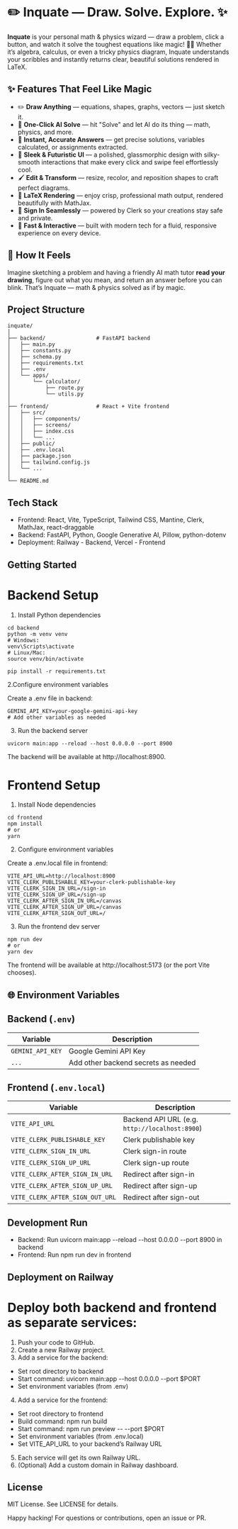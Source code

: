 # ✏️ Inquate — Draw. Solve. Explore. ✨

**Inquate** is your personal math & physics wizard — draw a problem, click a button, and watch it solve the toughest equations like magic! 🧙‍♂️ Whether it’s algebra, calculus, or even a tricky physics diagram, Inquate understands your scribbles and instantly returns clear, beautiful solutions rendered in LaTeX.



## ✨ Features That Feel Like Magic
- ✏️ **Draw Anything** — equations, shapes, graphs, vectors — just sketch it.
- 🔮 **One-Click AI Solve** — hit "Solve" and let AI do its thing — math, physics, and more.
- 🧮 **Instant, Accurate Answers** — get precise solutions, variables calculated, or assignments extracted.
- 💎 **Sleek & Futuristic UI** — a polished, glassmorphic design with silky-smooth interactions that make every click and swipe feel effortlessly cool.
- 🖌️ **Edit & Transform** — resize, recolor, and reposition shapes to craft perfect diagrams.
- 📐 **LaTeX Rendering** — enjoy crisp, professional math output, rendered beautifully with MathJax.
- 🔑 **Sign In Seamlessly** — powered by Clerk so your creations stay safe and private.
- 🚀 **Fast & Interactive** — built with modern tech for a fluid, responsive experience on every device.



## 🧠 How It Feels
Imagine sketching a problem and having a friendly AI math tutor **read your drawing**, figure out what you mean, and return an answer before you can blink. That’s Inquate — math & physics solved as if by magic.

## Project Structure
```
inquate/
│
├── backend/                # FastAPI backend
│   ├── main.py
│   ├── constants.py
│   ├── schema.py
│   ├── requirements.txt
│   ├── .env
│   └── apps/
│       └── calculator/
│           ├── route.py
│           └── utils.py
│
├── frontend/               # React + Vite frontend
│   ├── src/
│   │   ├── components/
│   │   ├── screens/
│   │   ├── index.css
│   │   └── ...
│   ├── public/
│   ├── .env.local
│   ├── package.json
│   ├── tailwind.config.js
│   └── ...
│
└── README.md
```
## Tech Stack
- Frontend: React, Vite, TypeScript, Tailwind CSS, Mantine, Clerk, MathJax, react-draggable
- Backend: FastAPI, Python, Google Generative AI, Pillow, python-dotenv
- Deployment: Railway - Backend, Vercel - Frontend

## Getting Started
# Backend Setup
1. Install Python dependencies
```
cd backend
python -m venv venv
# Windows:
venv\Scripts\activate
# Linux/Mac:
source venv/bin/activate

pip install -r requirements.txt
```
2.Configure environment variables

Create a .env file in backend:
```
GEMINI_API_KEY=your-google-gemini-api-key
# Add other variables as needed
```
3. Run the backend server
```
uvicorn main:app --reload --host 0.0.0.0 --port 8900
```
The backend will be available at http://localhost:8900.

# Frontend Setup
1. Install Node dependencies
```
cd frontend
npm install
# or
yarn
```
2. Configure environment variables

Create a .env.local file in frontend:
```
VITE_API_URL=http://localhost:8900
VITE_CLERK_PUBLISHABLE_KEY=your-clerk-publishable-key
VITE_CLERK_SIGN_IN_URL=/sign-in
VITE_CLERK_SIGN_UP_URL=/sign-up
VITE_CLERK_AFTER_SIGN_IN_URL=/canvas
VITE_CLERK_AFTER_SIGN_UP_URL=/canvas
VITE_CLERK_AFTER_SIGN_OUT_URL=/
```
3. Run the frontend dev server
```
npm run dev
# or
yarn dev
```
The frontend will be available at http://localhost:5173 (or the port Vite chooses).

## 🌐 Environment Variables

## Backend (`.env`)
| Variable         | Description             |
|------------------|-------------------------|
| `GEMINI_API_KEY` | Google Gemini API Key   |
| `...`            | Add other backend secrets as needed |

## Frontend (`.env.local`)
| Variable                          | Description                    |
|----------------------------------|--------------------------------|
| `VITE_API_URL`                    | Backend API URL (e.g. `http://localhost:8900`) |
| `VITE_CLERK_PUBLISHABLE_KEY`      | Clerk publishable key          |
| `VITE_CLERK_SIGN_IN_URL`          | Clerk sign-in route            |
| `VITE_CLERK_SIGN_UP_URL`          | Clerk sign-up route            |
| `VITE_CLERK_AFTER_SIGN_IN_URL`    | Redirect after sign-in         |
| `VITE_CLERK_AFTER_SIGN_UP_URL`    | Redirect after sign-up         |
| `VITE_CLERK_AFTER_SIGN_OUT_URL`   | Redirect after sign-out        |

## Development Run
- Backend:
Run uvicorn main:app --reload --host 0.0.0.0 --port 8900 in backend
- Frontend:
Run npm run dev in frontend

## Deployment on Railway
# Deploy both backend and frontend as separate services:

1. Push your code to GitHub.
2. Create a new Railway project.
3. Add a service for the backend:
- Set root directory to backend
- Start command: uvicorn main:app --host 0.0.0.0 --port $PORT
- Set environment variables (from .env)
4. Add a service for the frontend:
- Set root directory to frontend
- Build command: npm run build
- Start command: npm run preview -- --port $PORT
- Set environment variables (from .env.local)
- Set VITE_API_URL to your backend’s Railway URL
5. Each service will get its own Railway URL.
6. (Optional) Add a custom domain in Railway dashboard.

## License
MIT License.
See LICENSE for details.

Happy hacking!
For questions or contributions, open an issue or PR.
